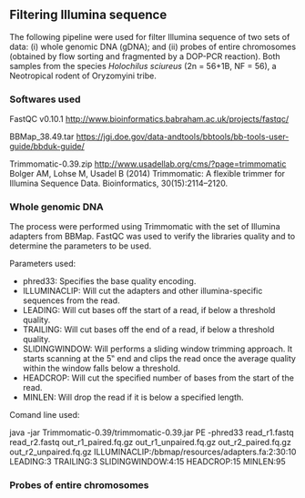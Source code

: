 ## Filtering Illumina sequence

The following pipeline were used for filter Illumina sequence of two sets of data: (i) whole genomic DNA (gDNA); and (ii) probes of entire chromosomes (obtained by flow sorting and fragmented by a DOP-PCR reaction). Both samples from the species *Holochilus sciureus* (2n = 56+1B, NF = 56), a Neotropical rodent of Oryzomyini tribe.


### Softwares used

FastQC v0.10.1
http://www.bioinformatics.babraham.ac.uk/projects/fastqc/

BBMap_38.49.tar
https://jgi.doe.gov/data-andtools/bbtools/bb-tools-user-guide/bbduk-guide/

Trimmomatic-0.39.zip
http://www.usadellab.org/cms/?page=trimmomatic
Bolger AM, Lohse M, Usadel B (2014) Trimmomatic: A flexible trimmer for Illumina Sequence Data. Bioinformatics, 30(15):2114–2120.


### Whole genomic DNA

The process were performed using Trimmomatic with the set of Illumina adapters from BBMap. FastQC was used to verify the libraries quality and to determine the parameters to be used.

Parameters used:
- phred33: Specifies the base quality encoding.
- ILLUMINACLIP: Will cut the adapters and other illumina-specific sequences from the read.
- LEADING: Will cut bases off the start of a read, if below a threshold quality.
- TRAILING: Will cut bases off the end of a read, if below a threshold quality.
- SLIDINGWINDOW: Will performs a sliding window trimming approach. It starts scanning at the 5‟ end and clips the read once the average quality within the window falls below a threshold.
- HEADCROP: Will cut the specified number of bases from the start of the read.
- MINLEN: Will drop the read if it is below a specified length.

Comand line used:

java -jar Trimmomatic-0.39/trimmomatic-0.39.jar PE -phred33 read_r1.fastq read_r2.fastq out_r1_paired.fq.gz out_r1_unpaired.fq.gz out_r2_paired.fq.gz out_r2_unpaired.fq.gz ILLUMINACLIP:/bbmap/resources/adapters.fa:2:30:10 LEADING:3 TRAILING:3 SLIDINGWINDOW:4:15 HEADCROP:15 MINLEN:95

### Probes of entire chromosomes
